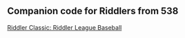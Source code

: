 ## Companion code for Riddlers from 538
[Riddler Classic: Riddler League Baseball](https://github.com/wkarney/code-snippets/blob/master/riddler/riddler_league_baseball)